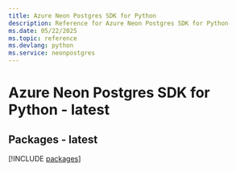```yaml
---
title: Azure Neon Postgres SDK for Python
description: Reference for Azure Neon Postgres SDK for Python
ms.date: 05/22/2025
ms.topic: reference
ms.devlang: python
ms.service: neonpostgres
---
```

# Azure Neon Postgres SDK for Python - latest
## Packages - latest
[!INCLUDE [packages](neon-postgres-index.md)]